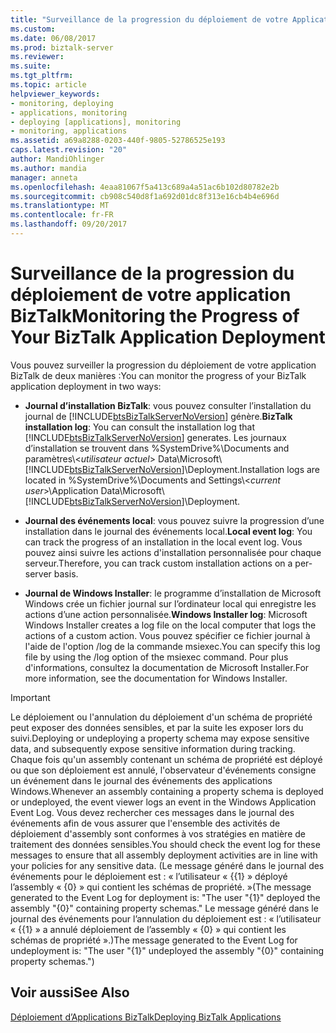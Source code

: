 ```yaml
---
title: "Surveillance de la progression du déploiement de votre Application BizTalk | Documents Microsoft"
ms.custom: 
ms.date: 06/08/2017
ms.prod: biztalk-server
ms.reviewer: 
ms.suite: 
ms.tgt_pltfrm: 
ms.topic: article
helpviewer_keywords:
- monitoring, deploying
- applications, monitoring
- deploying [applications], monitoring
- monitoring, applications
ms.assetid: a69a8288-0203-440f-9805-52786525e193
caps.latest.revision: "20"
author: MandiOhlinger
ms.author: mandia
manager: anneta
ms.openlocfilehash: 4eaa81067f5a413c689a4a51ac6b102d80782e2b
ms.sourcegitcommit: cb908c540d8f1a692d01dc8f313e16cb4b4e696d
ms.translationtype: MT
ms.contentlocale: fr-FR
ms.lasthandoff: 09/20/2017
---
```

# <a name="monitoring-the-progress-of-your-biztalk-application-deployment"></a><span data-ttu-id="dd153-102">Surveillance de la progression du déploiement de votre application BizTalk</span><span class="sxs-lookup"><span data-stu-id="dd153-102">Monitoring the Progress of Your BizTalk Application Deployment</span></span>
<span data-ttu-id="dd153-103">Vous pouvez surveiller la progression du déploiement de votre application BizTalk de deux manières :</span><span class="sxs-lookup"><span data-stu-id="dd153-103">You can monitor the progress of your BizTalk application deployment in two ways:</span></span>  
  
-   <span data-ttu-id="dd153-104">**Journal d’installation BizTalk**: vous pouvez consulter l’installation du journal de [!INCLUDE[btsBizTalkServerNoVersion](../includes/btsbiztalkservernoversion-md.md)] génère.</span><span class="sxs-lookup"><span data-stu-id="dd153-104">**BizTalk installation log**: You can consult the installation log that [!INCLUDE[btsBizTalkServerNoVersion](../includes/btsbiztalkservernoversion-md.md)] generates.</span></span> <span data-ttu-id="dd153-105">Les journaux d’installation se trouvent dans %SystemDrive%\Documents and paramètres\\<*utilisateur actuel*> Data\Microsoft\\[!INCLUDE[btsBizTalkServerNoVersion](../includes/btsbiztalkservernoversion-md.md)]\Deployment.</span><span class="sxs-lookup"><span data-stu-id="dd153-105">Installation logs are located in %SystemDrive%\Documents and Settings\\<*current user*>\Application Data\Microsoft\\[!INCLUDE[btsBizTalkServerNoVersion](../includes/btsbiztalkservernoversion-md.md)]\Deployment.</span></span>  
  
-   <span data-ttu-id="dd153-106">**Journal des événements local**: vous pouvez suivre la progression d’une installation dans le journal des événements local.</span><span class="sxs-lookup"><span data-stu-id="dd153-106">**Local event log**: You can track the progress of an installation in the local event log.</span></span> <span data-ttu-id="dd153-107">Vous pouvez ainsi suivre les actions d'installation personnalisée pour chaque serveur.</span><span class="sxs-lookup"><span data-stu-id="dd153-107">Therefore, you can track custom installation actions on a per-server basis.</span></span>  
  
-   <span data-ttu-id="dd153-108">**Journal de Windows Installer**: le programme d’installation de Microsoft Windows crée un fichier journal sur l’ordinateur local qui enregistre les actions d’une action personnalisée.</span><span class="sxs-lookup"><span data-stu-id="dd153-108">**Windows Installer log**: Microsoft Windows Installer creates a log file on the local computer that logs the actions of a custom action.</span></span> <span data-ttu-id="dd153-109">Vous pouvez spécifier ce fichier journal à l'aide de l'option /log de la commande msiexec.</span><span class="sxs-lookup"><span data-stu-id="dd153-109">You can specify this log file by using the /log option of the msiexec command.</span></span> <span data-ttu-id="dd153-110">Pour plus d'informations, consultez la documentation de Microsoft Installer.</span><span class="sxs-lookup"><span data-stu-id="dd153-110">For more information, see the documentation for Windows Installer.</span></span>  
  
> [!IMPORTANT]
>  <span data-ttu-id="dd153-111">Le déploiement ou l'annulation du déploiement d'un schéma de propriété peut exposer des données sensibles, et par la suite les exposer lors du suivi.</span><span class="sxs-lookup"><span data-stu-id="dd153-111">Deploying or undeploying a property schema may expose sensitive data, and subsequently expose sensitive information during tracking.</span></span> <span data-ttu-id="dd153-112">Chaque fois qu'un assembly contenant un schéma de propriété est déployé ou que son déploiement est annulé, l'observateur d'événements consigne un événement dans le journal des événements des applications Windows.</span><span class="sxs-lookup"><span data-stu-id="dd153-112">Whenever an assembly containing a property schema is deployed or undeployed, the event viewer logs an event in the Windows Application Event Log.</span></span> <span data-ttu-id="dd153-113">Vous devez rechercher ces messages dans le journal des événements afin de vous assurer que l'ensemble des activités de déploiement d'assembly sont conformes à vos stratégies en matière de traitement des données sensibles.</span><span class="sxs-lookup"><span data-stu-id="dd153-113">You should check the event log for these messages to ensure that all assembly deployment activities are in line with your policies for any sensitive data.</span></span> <span data-ttu-id="dd153-114">(Le message généré dans le journal des événements pour le déploiement est : « l’utilisateur « {{1} » déployé l’assembly « {0} » qui contient les schémas de propriété. »</span><span class="sxs-lookup"><span data-stu-id="dd153-114">(The message generated to the Event Log for deployment is: "The user "{1}" deployed the assembly "{0}" containing property schemas."</span></span> <span data-ttu-id="dd153-115">Le message généré dans le journal des événements pour l’annulation du déploiement est : « l’utilisateur « {{1} » a annulé déploiement de l’assembly « {0} » qui contient les schémas de propriété ».)</span><span class="sxs-lookup"><span data-stu-id="dd153-115">The message generated to the Event Log for undeployment is: "The user "{1}" undeployed the assembly "{0}" containing property schemas.")</span></span>  
  
## <a name="see-also"></a><span data-ttu-id="dd153-116">Voir aussi</span><span class="sxs-lookup"><span data-stu-id="dd153-116">See Also</span></span>  
 [<span data-ttu-id="dd153-117">Déploiement d’Applications BizTalk</span><span class="sxs-lookup"><span data-stu-id="dd153-117">Deploying BizTalk Applications</span></span>](../core/deploying-biztalk-applications.md)